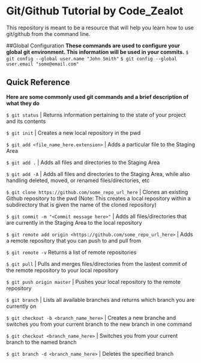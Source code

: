 # Git/Github Tutorial by Code_Zealot

This repository is meant to be a resource that will help you learn how to use git/github from the command line.


##Global Configuration
**These commands are used to configure your global git environment. This information will be used in your commits.**
`$ git config --global user.name "John Smith"`
`$ git config --global user.email "some@email.com"`



## Quick Reference
**Here are some commonly used git commands and a brief description of what they do**

`$ git status`
| Returns information pertaining to the state of your project and its contents

`$ git init`
| Creates a new local repository in the pwd

`$ git add <file_name_here.extension>`
| Adds a particular file to the Staging Area

`$ git add .`
| Adds all files and directories to the Staging Area

`$ git add -A`
| Adds all files and directories to the Staging Area, while also handling deleted, moved, or renamed files/directories, etc

`$ git clone https://github.com/some_repo_url_here`
| Clones an existing Github repository to the pwd (Note: This creates a local repository within a subdirectory that is given the name of the cloned repository)

`$ git commit -m "<Commit message here>"`
| Adds all files/directories that are currently in the Staging Area to the local repository

`$ git remote add origin <https://github.com/some_repo_url_here>`
| Adds a remote repository that you can push to and pull from

`$ git remote -v`
Returns a list of remote repositories

`$ git pull`
| Pulls and merges files/directories from the lastest commit of the remote repository to your local repository

`$ git push origin master`
| Pushes your local repository to the remote repository

`$ git branch`
| Lists all available branches and returns which branch you are currently on

`$ git checkout -b <branch_name_here>`
| Creates a new branche and switches you from your current branch to the new branch in one command

`$ git checkout <branch_name_here>`
| Switches you from your current branch to the named branch

`$ git branch -d <branch_name_here>`
| Deletes the specified branch


